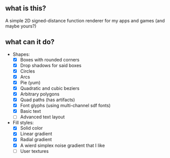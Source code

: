 ## what is this?
A simple 2D signed-distance function renderer for my apps and games (and maybe yours?)

## what can it do?
- Shapes:
  - [x] Boxes with rounded corners
  - [x] Drop shadows for said boxes
  - [x] Circles
  - [x] Arcs
  - [x] Pie (yum)
  - [x] Quadratic and cubic beziers
  - [x] Arbitrary polygons
  - [x] Quad paths (has artifacts)
  - [x] Font glyphs (using multi-channel sdf fonts)
  - [x] Basic text
  - [ ] Advanced text layout
- Fill styles:
  - [x] Solid color
  - [x] Linear gradient
  - [x] Radial gradient
  - [x] A wierd simplex noise gradient that I like
  - [ ] User textures
